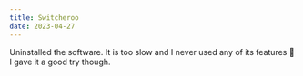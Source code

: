 ```yaml
---
title: Switcheroo
date: 2023-04-27
---
```

Uninstalled the software. It is too slow and I never used any of its features 🤷
I gave it a good try though.